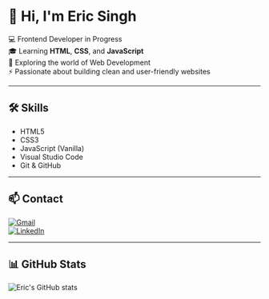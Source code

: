 # 👋 Hi, I'm Eric Singh

💻 Frontend Developer in Progress  
🎓 Learning **HTML**, **CSS**, and **JavaScript**  
🌱 Exploring the world of Web Development  
⚡ Passionate about building clean and user-friendly websites

---

## 🛠️ Skills
- HTML5  
- CSS3  
- JavaScript (Vanilla)  
- Visual Studio Code  
- Git & GitHub  

---

## 📫 Contact
[![Gmail](https://img.shields.io/badge/-Email-red?style=flat&logo=gmail&logoColor=white)](mailto:singheric890@gmail.com)  
[![LinkedIn](https://img.shields.io/badge/-LinkedIn-blue?style=flat&logo=linkedin&logoColor=white)](https://www.linkedin.com/in/eric-singh-785a51343)

---

## 📊 GitHub Stats

![Eric's GitHub stats](https://github-readme-stats.vercel.app/api?username=ericsinghh&show_icons=true&theme=tokyonight)
